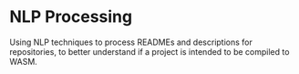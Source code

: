 # NLP Processing

Using NLP techniques to process READMEs and descriptions for repositories, to better understand if a project is intended to be compiled to WASM.
